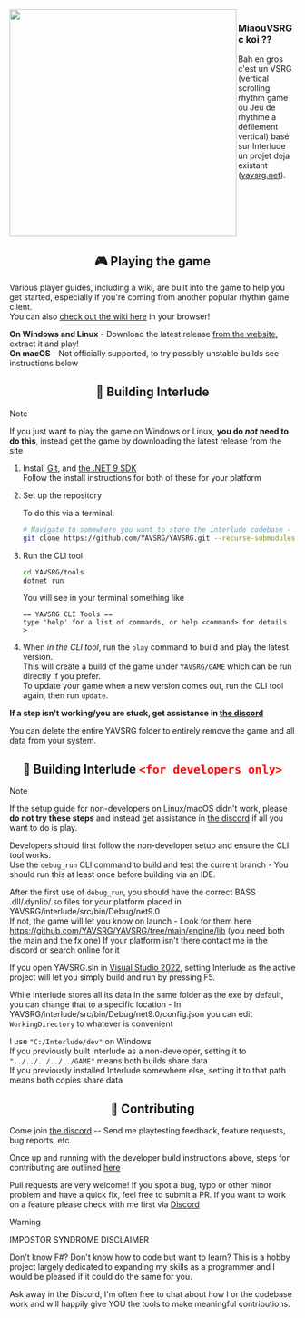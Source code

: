 <img src="https://github.com/babibelbleu/miaouVSRG/blob/master/interlude/src/Resources/default/Textures/logo%5B1x1%5D.png" align="left" height="400">

### MiaouVSRG c koi ??

Bah en gros c'est un VSRG (vertical scrolling rhythm game ou Jeu de rhythme a défilement vertical) basé sur Interlude un projet deja existant ([yavsrg.net](https://www.yavsrg.net)).

<br/>


<br/>
<br/>
<br/>
<br/>

<h2 align="center">🎮 Playing the game</h2>

Various player guides, including a wiki, are built into the game to help you get started, especially if you're coming from another popular rhythm game client.  
You can also [check out the wiki here](https://www.yavsrg.net/interlude/wiki) in your browser!

**On Windows and Linux** - Download the latest release [from the website](https://www.yavsrg.net), extract it and play!  
**On macOS** - Not officially supported, to try possibly unstable builds see instructions below

<h2 align="center">🧱 Building Interlude</h2>

> [!Note]
>
> If you just want to play the game on Windows or Linux, **you do *not* need to do this**, instead get the game by downloading the latest release from the site

1. Install [Git](https://git-scm.com/downloads), and [the .NET 9 SDK](https://dotnet.microsoft.com/en-us/download/dotnet/9.0)  
Follow the install instructions for both of these for your platform

2. Set up the repository

	To do this via a terminal:
	```bash
	# Navigate to somewhere you want to store the interlude codebase - Don't forget --recurse-submodules!
	git clone https://github.com/YAVSRG/YAVSRG.git --recurse-submodules
	```
	
3. Run the CLI tool
	```bash
	cd YAVSRG/tools
	dotnet run
	```
	You will see in your terminal something like
	```
	== YAVSRG CLI Tools ==
	type 'help' for a list of commands, or help <command> for details
	>
	```

4. When *in the CLI tool*, run the `play` command to build and play the latest version.  
    This will create a build of the game under `YAVSRG/GAME` which can be run directly if you prefer.  
    To update your game when a new version comes out, run the CLI tool again, then run `update`.
	
**If a step isn't working/you are stuck, get assistance in [the discord](https://yavsrg.net/discord)**

You can delete the entire YAVSRG folder to entirely remove the game and all data from your system.

<h2 align="center">🧱 Building Interlude <code style="color: red; font-size: 20px">&lt;for developers only&gt;</code></h2>

> [!Note]
>
> If the setup guide for non-developers on Linux/macOS didn't work, please **do not try these steps** and instead get assistance in [the discord](https://yavsrg.net/discord) if all you want to do is play.

Developers should first follow the non-developer setup and ensure the CLI tool works.  
Use the `debug_run` CLI command to build and test the current branch - You should run this at least once before building via an IDE.

After the first use of `debug_run`, you should have the correct BASS .dll/.dynlib/.so files for your platform placed in YAVSRG/interlude/src/bin/Debug/net9.0  
If not, the game will let you know on launch - Look for them here https://github.com/YAVSRG/YAVSRG/tree/main/engine/lib (you need both the main and the fx one)
If your platform isn't there contact me in the discord or search online for it

If you open YAVSRG.sln in [Visual Studio 2022](https://visualstudio.microsoft.com/vs/community/), setting Interlude as the active project will let you simply build and run by pressing F5.

While Interlude stores all its data in the same folder as the exe by default, you can change that to a specific location - In YAVSRG/interlude/src/bin/Debug/net9.0/config.json you can edit `WorkingDirectory` to whatever is convenient

I use `"C:/Interlude/dev"` on Windows  
If you previously built Interlude as a non-developer, setting it to `"../../../../../GAME"` means both builds share data  
If you previously installed Interlude somewhere else, setting it to that path means both copies share data

<h2 align="center">🤝 Contributing</h2>

Come join [the discord](https://yavsrg.net/discord) -- Send me playtesting feedback, feature requests, bug reports, etc.

Once up and running with the developer build instructions above, steps for contributing are outlined [here](https://github.com/YAVSRG/YAVSRG/tree/main/docs/contributors.md)

Pull requests are very welcome!
If you spot a bug, typo or other minor problem and have a quick fix, feel free to submit a PR.
If you want to work on a feature please check with me first via [Discord](https://yavsrg.net/discord)

> [!Warning]
>
> IMPOSTOR SYNDROME DISCLAIMER
>
> Don't know F#? Don't know how to code but want to learn? This is a hobby project largely dedicated to expanding my skills as a programmer and I would be pleased if it could do the same for you.
>
> Ask away in the Discord, I'm often free to chat about how I or the codebase work and will happily give YOU the tools to make meaningful contributions.
